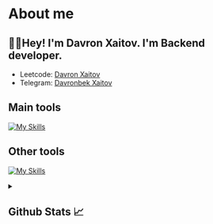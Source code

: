 # About me
<p><h2>👋🏻Hey! I'm Davron Xaitov. I'm Backend developer.</h2></p>

- Leetcode:                           [Davron Xaitov](https://leetcode.com/u/Davron_Xaitov/)
- Telegram:                           [Davronbek Xaitov](https://t.me/DeDavrich)
## Main tools
[![My Skills](https://skillicons.dev/icons?i=cplusplus,python,django,html,css,react,nodejs)](https://skillicons.dev)

## Other tools
[![My Skills](https://skillicons.dev/icons?i=git,github,postgresql,sqlite,mysql,vscode,pycharm,notion,photoshop,notion)](https://skillicons.dev)

<details>
  <summary><b><h2>Github Stats 📈 <h2></b></summary>
  <a href="https://github.com/DeDavrich">
    <p align="left">
      <img src="https://github-profile-summary-cards.vercel.app/api/cards/profile-details?username=DeDavrich&theme=github_dark">
      <img align="left" src="https://github-profile-summary-cards.vercel.app/api/cards/stats?username=DeDavrich&theme=github_dark">
      <img align="left" src="https://github-profile-summary-cards.vercel.app/api/cards/productive-time?username=DeDavrich&theme=github_dark&utcOffset=5"><br>
    </p>
  </a> 
</details>
